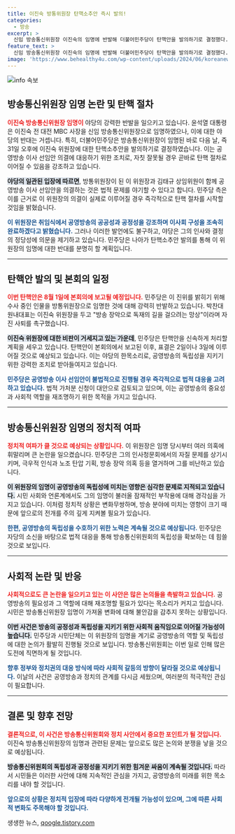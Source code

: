 ```yaml
---
title: 이진숙 방통위원장 탄핵소추안 즉시 발의!
categories:
  - 방송
excerpt: >
  신임 방송통신위원장 이진숙의 임명에 반발해 더불어민주당이 탄핵안을 발의하기로 결정했다. 공영방송 이사 선임안 의결이 용납되지 않으며, 탄핵 절차가 곧 진행될 예정이다. 이 위원장의 자질에 대한 비판이 쏟아지면서 정치적 논란이 격화되고 있다.
feature_text: >
  신임 방송통신위원장 이진숙의 임명에 반발해 더불어민주당이 탄핵안을 발의하기로 결정했다. 공영방송 이사 선임안 의결이 용납되지 않으며, 탄핵 절차가 곧 진행될 예정이다. 이 위원장의 자질에 대한 비판이 쏟아지면서 정치적 논란이 격화되고 있다.
image: 'https://www.behealthy4u.com/wp-content/uploads/2024/06/koreanews.jpg'
---
```


<p><img src="https://www.behealthy4u.com/wp-content/uploads/2024/06/koreanews.jpg" alt="info 속보" /></p>

<h2 data-ke-size="size26">방송통신위원장 임명 논란 및 탄핵 절차</h2>

<p data-ke-size="size16"></p>

<p><b><span style="color: #ee2323;">이진숙 방송통신위원장 임명이</span></b> 야당의 강력한 반발을 일으키고 있습니다. 윤석열 대통령은 이진숙 전 대전 MBC 사장을 신임 방송통신위원장으로 임명하였으나, 이에 대한 야당의 반대는 거셉니다. 특히, 더불어민주당은 방송통신위원장이 임명된 바로 다음 날, 즉 31일 오후에 이진숙 위원장에 대한 탄핵소추안을 발의하기로 결정하였습니다. 이는 공영방송 이사 선임안 의결에 대응하기 위한 조치로, 자칫 잘못될 경우 곧바로 탄핵 절차로 이어질 수 있음을 강조하고 있습니다. </p>

<p data-ke-size="size16"></p>

<p><b><span style="background-color: #21538527;">야당의 일관된 입장에 따르면</span></b>, 방통위원장이 된 이 위원장과 김태규 상임위원이 함께 공영방송 이사 선임안을 의결하는 것은 법적 문제를 야기할 수 있다고 합니다. 민주당 측은 이를 근거로 이 위원장의 의결이 실제로 이루어질 경우 즉각적으로 탄핵 절차를 시작할 것임을 밝혔습니다. </p>

<p data-ke-size="size16"></p>

<p><b><span style="color: #1a5490;">이 위원장은 취임식에서 공영방송의 공공성과 공정성을 강조하며 이사회 구성을 조속히 완료하겠다고 밝혔습니다.</span></b> 그러나 이러한 발언에도 불구하고, 야당은 그의 인사와 결정의 정당성에 의문을 제기하고 있습니다. 민주당은 나아가 탄핵소추안 발의를 통해 이 위원장의 임명에 대한 반대를 분명히 할 계획입니다.</p>

<p data-ke-size="size16"></p>

<hr />

<h2 data-ke-size="size26">탄핵안 발의 및 본회의 일정</h2>

<p data-ke-size="size16"></p>

<p><b><span style="color: #ee2323;">이번 탄핵안은 8월 1일에 본회의에 보고될 예정입니다.</span></b> 민주당은 이 진위를 밝히기 위해 수사 중인 인물을 방통위원장으로 임명한 것에 대해 강력히 반발하고 있습니다. 박찬대 원내대표는 이진숙 위원장을 두고 "방송 장악으로 독재의 길을 걸으려는 망상"이라며 자진 사퇴를 촉구했습니다.</p>

<p data-ke-size="size16"></p>

<p><b><span style="background-color: #21538527;">이진숙 위원장에 대한 비판이 거세지고 있는 가운데</span></b>, 민주당은 탄핵안을 신속하게 처리할 계획을 세우고 있습니다. 탄핵안이 본회의에서 보고된 이후, 표결은 2일이나 3일에 이루어질 것으로 예상되고 있습니다. 이는 야당의 한목소리로, 공영방송의 독립성을 지키기 위한 강력한 조치로 받아들여지고 있습니다.</p>

<p data-ke-size="size16"></p>

<p><b><span style="color: #1a5490;">민주당은 공영방송 이사 선임안이 불법적으로 진행될 경우 즉각적으로 법적 대응을 고려하고 있습니다.</span></b> 법적 가처분 신청이 대안으로 검토되고 있으며, 이는 공영방송의 중요성과 사회적 역할을 재조명하기 위한 목적을 가지고 있습니다.</p>

<p data-ke-size="size16"></p>

<hr />

<h2 data-ke-size="size26">방송통신위원장 임명의 정치적 여파</h2>

<p data-ke-size="size16"></p>

<p><b><span style="color: #ee2323;">정치적 여파가 클 것으로 예상되는 상황입니다.</span></b> 이 위원장은 임명 당시부터 여러 의혹에 휘말리며 큰 논란을 일으켰습니다. 민주당은 그의 인사청문회에서의 자질 문제를 상기시키며, 극우적 인식과 노조 탄압 기획, 방송 장악 의혹 등을 열거하며 그를 비난하고 있습니다.</p>

<p data-ke-size="size16"></p>

<p><b><span style="background-color: #21538527;">이 위원장의 임명이 공영방송의 독립성에 미치는 영향은 심각한 문제로 지적되고 있습니다.</span></b> 시민 사회와 언론계에서도 그의 임명이 불러올 잠재적인 부작용에 대해 경각심을 가지고 있습니다. 이처럼 정치적 상황은 변화무쌍하며, 방송 분야에 미치는 영향이 크기 때문에 앞으로의 전개를 주의 깊게 지켜볼 필요가 있습니다.</p>

<p data-ke-size="size16"></p>

<p><b><span style="color: #1a5490;">한편, 공영방송의 독립성을 수호하기 위한 노력은 계속될 것으로 예상됩니다.</span></b> 민주당은 자당의 소신을 바탕으로 법적 대응을 통해 방송통신위원회의 독립성을 확보하는 데 힘쓸 것으로 보입니다.</p>

<p data-ke-size="size16"></p>

<hr />

<h2 data-ke-size="size26">사회적 논란 및 반응</h2>

<p data-ke-size="size16"></p>

<p><b><span style="color: #ee2323;">사회적으로도 큰 논란을 일으키고 있는 이 사안은 많은 논의들을 촉발하고 있습니다.</span></b> 공영방송의 필요성과 그 역할에 대해 재조명할 필요가 있다는 목소리가 커지고 있습니다. 시민은 방송통신위원장 임명이 가져올 변화에 대해 불안감을 감추지 못하는 상황입니다.</p>

<p data-ke-size="size16"></p>

<p><b><span style="background-color: #21538527;">이번 사건은 방송의 공정성과 독립성을 지키기 위한 사회적 움직임으로 이어질 가능성이 높습니다.</span></b> 민주당과 시민단체는 이 위원장의 임명을 계기로 공영방송의 역할 및 독립성에 대한 논의가 활발히 진행될 것으로 보입니다. 방송통신위원회는 이번 일로 인해 많은 도전에 직면하게 될 것입니다.</p>

<p data-ke-size="size16"></p>

<p><b><span style="color: #1a5490;">향후 정부와 정치권의 대응 방식에 따라 사회적 갈등의 방향이 달라질 것으로 예상됩니다.</span></b> 이날의 사건은 공영방송과 정치의 관계를 다시금 세웠으며, 여러분의 적극적인 관심이 필요합니다.</p>

<p data-ke-size="size16"></p>

<hr />

<h2 data-ke-size="size26">결론 및 향후 전망</h2>

<p data-ke-size="size16"></p>

<p><b><span style="color: #ee2323;">결론적으로, 이 사건은 방송통신위원회와 정치 사안에서 중요한 포인트가 될 것입니다.</span></b> 이진숙 방송통신위원장의 임명과 관련된 문제는 앞으로도 많은 논의와 분쟁을 낳을 것으로 예상됩니다. </p>

<p data-ke-size="size16"></p>

<p><b><span style="background-color: #21538527;">방송통신위원회의 독립성과 공정성을 지키기 위한 힘겨운 싸움이 계속될 것입니다.</span></b> 따라서 시민들은 이러한 사안에 대해 지속적인 관심을 가지고, 공영방송의 미래를 위한 목소리를 내야 할 것입니다.</p>

<p data-ke-size="size16"></p>

<p><b><span style="color: #1a5490;">앞으로의 상황은 정치적 입장에 따라 다양하게 전개될 가능성이 있으며, 그에 따른 사회적 변화도 주목해야 할 것입니다.</span></b></p>
생생한 뉴스, <a href="https://qoogle.tistory.com" rel="dofollow">qoogle.tistory.com</a>


